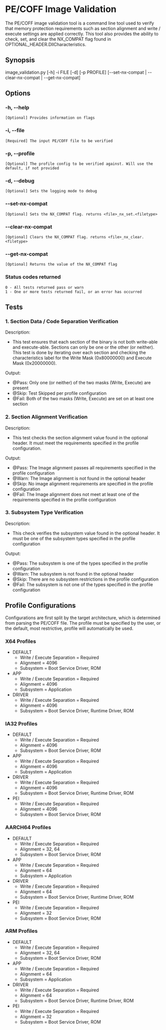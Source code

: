 # PE/COFF Image Validation

The PE/COFF image validation tool is a command line tool used to verify that
memory protection requirements such as section alignment and write / execute
settings are applied correctly. This tool also provides the ability to check,
set, and clear the NX_COMPAT flag found in OPTIONAL_HEADER.DllCharacteristics.

## Synopsis

image_validation.py [-h] -i FILE [-d] [-p PROFILE] [--set-nx-compat | --clear-nx-compat | --get-nx-compat]

## Options

### -h, --help

    [Optional] Provides information on flags

### -i, --file

    [Required] The input PE/COFF file to be verified

### -p, --profile

    [Optional] The profile config to be verified against. Will use the default, if not provided

### -d, --debug

    [Optional] Sets the logging mode to debug

### --set-nx-compat

    [Optional] Sets the NX_COMPAT flag. returns <file>_nx_set.<filetype>

### --clear-nx-compat

    [Optional] Clears the NX_COMPAT flag. returns <file>_nx_clear.<filetype>

### --get-nx-compat

    [Optional] Returns the value of the NX_COMPAT flag

### Status codes returned

    0 - All tests returned pass or warn
    1 - One or more tests returned fail, or an error has occurred

## Tests

### 1. Section Data / Code Separation Verification

Description:

- This test ensures that each section of the binary is not both write-able and
execute-able. Sections can only be one or the other (or neither). This test is
done by iterating over each section and checking the characteristics label for
the Write Mask (0x80000000) and Execute Mask (0x20000000).

Output:

- @Pass: Only one (or neither) of the two masks (Write, Execute) are present
- @Skip: Test Skipped per profile configuration
- @Fail: Both of the two masks (Write, Execute) are set on at least one section

### 2. Section Alignment Verification

Description:

- This test checks the section alignment value found in the optional header.
It must meet the requirements specified in the profile configuration.

Output:

- @Pass: The Image alignment passes all requirements specified in the profile configuration
- @Warn: The Image alignment is not found in the optional header
- @Skip: No image alignment requirements are specified in the profile configuration
- @Fail: The Image alignment does not meet at least one of the requirements
specified in the profile configuration

### 3. Subsystem Type Verification

Description:

- This check verifies the subsystem value found in the optional header.
It must be one of the subsystem types specified in the profile configuration

Output:

- @Pass: The subsystem is one of the types specified in the profile configuration
- @Warn: The subsystem is not found in the optional header
- @Skip: There are no subsystem restrictions in the profile configuration
- @Fail: The subsystem is not one of the types specified in the profile configuration

## Profile Configurations

Configurations are first split by the target architecture, which is determined
from parsing the PE/COFF file. The profile must be specified by the user, or
the default, most restrictive, profile will automatically be used.

### X64 Profiles

- DEFAULT
  - Write / Execute Separation = Required
  - Alignment = 4096
  - Subsystem = Boot Service Driver, ROM
- APP
  - Write / Execute Separation = Required
  - Alignment = 4096
  - Subsystem = Application
- DRIVER
  - Write / Execute Separation = Required
  - Alignment = 4096
  - Subsystem = Boot Service Driver, Runtime Driver, ROM

### IA32 Profiles

- DEFAULT
  - Write / Execute Separation = Required
  - Alignment = 4096
  - Subsystem = Boot Service Driver, ROM
- APP
  - Write / Execute Separation = Required
  - Alignment = 4096
  - Subsystem = Application
- DRIVER
  - Write / Execute Separation = Required
  - Alignment = 4096
  - Subsystem = Boot Service Driver, Runtime Driver, ROM
- PEI
  - Write / Execute Separation = Required
  - Alignment = 4096
  - Subsystem = Boot Service Driver, ROM

### AARCH64 Profiles

- DEFAULT
  - Write / Execute Separation = Required
  - Alignment = 32, 64
  - Subsystem = Boot Service Driver, ROM
- APP
  - Write / Execute Separation = Required
  - Alignment = 64
  - Subsystem = Application
- DRIVER
  - Write / Execute Separation = Required
  - Alignment = 64
  - Subsystem = Boot Service Driver, Runtime Driver, ROM
- PEI
  - Write / Execute Separation = Required
  - Alignment = 32
  - Subsystem = Boot Service Driver, ROM

### ARM Profiles

- DEFAULT
  - Write / Execute Separation = Required
  - Alignment = 32, 64
  - Subsystem = Boot Service Driver, ROM
- APP
  - Write / Execute Separation = Required
  - Alignment = 64
  - Subsystem = Application
- DRIVER
  - Write / Execute Separation = Required
  - Alignment = 64
  - Subsystem = Boot Service Driver, Runtime Driver, ROM
- PEI
  - Write / Execute Separation = Required
  - Alignment = 32
  - Subsystem = Boot Service Driver, ROM
